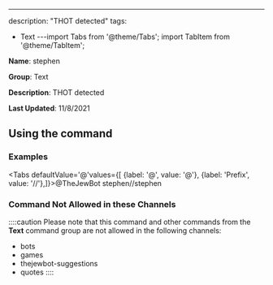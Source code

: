 ---
description: "THOT detected"
tags:
  - Text
---import Tabs from '@theme/Tabs';
import TabItem from '@theme/TabItem';

**Name**: stephen

**Group**: Text

**Description**: THOT detected

**Last Updated**: 11/8/2021

## Using the command

### Examples
<Tabs defaultValue='@'values={[ {label: '@', value: '@'}, {label: 'Prefix', value: '//'},]}><TabItem value='@'>@TheJewBot stephen</TabItem><TabItem value='//'>//stephen</TabItem></Tabs>

### Command Not Allowed in these Channels
::::caution Please note that this command and other commands from the **Text** command group are not allowed in the following channels:
- bots
- games
- thejewbot-suggestions
- quotes
::::